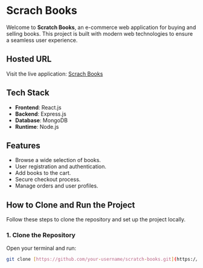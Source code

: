 # Scrach Books

Welcome to **Scratch Books**, an e-commerce web application for buying and selling books. This project is built with modern web technologies to ensure a seamless user experience.

## Hosted URL
Visit the live application: [Scrach Books](https://scrach-books.onrender.com/)

## Tech Stack
- **Frontend**: React.js
- **Backend**: Express.js
- **Database**: MongoDB
- **Runtime**: Node.js

## Features
- Browse a wide selection of books.
- User registration and authentication.
- Add books to the cart.
- Secure checkout process.
- Manage orders and user profiles.

## How to Clone and Run the Project

Follow these steps to clone the repository and set up the project locally.

### 1. Clone the Repository

Open your terminal and run:

```bash
git clone [https://github.com/your-username/scratch-books.git](https://github.com/It-Specialist-Deepak/Scrach-Ecommerce-web-application.git)

